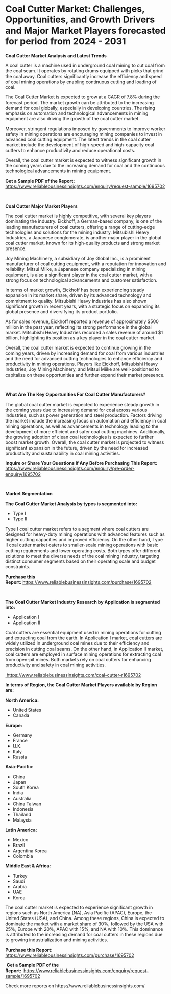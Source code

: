 <p><h1>Coal Cutter Market: Challenges, Opportunities, and Growth Drivers and Major Market Players forecasted for period from 2024 - 2031</h1></p><p><strong>Coal Cutter Market Analysis and Latest Trends</strong></p>
<p><p>A coal cutter is a machine used in underground coal mining to cut coal from the coal seam. It operates by rotating drums equipped with picks that grind the coal away. Coal cutters significantly increase the efficiency and speed of coal mining operations by enabling continuous cutting and loading of coal.</p><p>The Coal Cutter Market is expected to grow at a CAGR of 7.8% during the forecast period. The market growth can be attributed to the increasing demand for coal globally, especially in developing countries. The rising emphasis on automation and technological advancements in mining equipment are also driving the growth of the coal cutter market.</p><p>Moreover, stringent regulations imposed by governments to improve worker safety in mining operations are encouraging mining companies to invest in advanced coal cutting equipment. The latest trends in the coal cutter market include the development of high-speed and high-capacity coal cutters to enhance productivity and reduce operational costs.</p><p>Overall, the coal cutter market is expected to witness significant growth in the coming years due to the increasing demand for coal and the continuous technological advancements in mining equipment.</p></p>
<p><strong>Get a Sample PDF of the Report:&nbsp;</strong> <a href="https://www.reliablebusinessinsights.com/enquiry/request-sample/1695702">https://www.reliablebusinessinsights.com/enquiry/request-sample/1695702</a></p>
<p>&nbsp;</p>
<p><strong>Coal Cutter Major Market Players</strong></p>
<p><p>The coal cutter market is highly competitive, with several key players dominating the industry. Eickhoff, a German-based company, is one of the leading manufacturers of coal cutters, offering a range of cutting-edge technologies and solutions for the mining industry. Mitsubishi Heavy Industries, a Japanese conglomerate, is another major player in the global coal cutter market, known for its high-quality products and strong market presence.</p><p>Joy Mining Machinery, a subsidiary of Joy Global Inc., is a prominent manufacturer of coal cutting equipment, with a reputation for innovation and reliability. Mitsui Miike, a Japanese company specializing in mining equipment, is also a significant player in the coal cutter market, with a strong focus on technological advancements and customer satisfaction.</p><p>In terms of market growth, Eickhoff has been experiencing steady expansion in its market share, driven by its advanced technology and commitment to quality. Mitsubishi Heavy Industries has also shown significant growth in recent years, with a strategic focus on expanding its global presence and diversifying its product portfolio.</p><p>As for sales revenue, Eickhoff reported a revenue of approximately $500 million in the past year, reflecting its strong performance in the global market. Mitsubishi Heavy Industries recorded a sales revenue of around $1 billion, highlighting its position as a key player in the coal cutter market.</p><p>Overall, the coal cutter market is expected to continue growing in the coming years, driven by increasing demand for coal from various industries and the need for advanced cutting technologies to enhance efficiency and productivity in mining operations. Players like Eickhoff, Mitsubishi Heavy Industries, Joy Mining Machinery, and Mitsui Miike are well-positioned to capitalize on these opportunities and further expand their market presence.</p></p>
<p>&nbsp;</p>
<p><strong>What Are The Key Opportunities For Coal Cutter Manufacturers?</strong></p>
<p><p>The global coal cutter market is expected to experience steady growth in the coming years due to increasing demand for coal across various industries, such as power generation and steel production. Factors driving the market include the increasing focus on automation and efficiency in coal mining operations, as well as advancements in technology leading to the development of more efficient and safer coal cutting machines. Additionally, the growing adoption of clean coal technologies is expected to further boost market growth. Overall, the coal cutter market is projected to witness significant expansion in the future, driven by the need for increased productivity and sustainability in coal mining activities.</p></p>
<p><strong>Inquire or Share Your Questions If Any Before Purchasing This Report:</strong> <a href="https://www.reliablebusinessinsights.com/enquiry/pre-order-enquiry/1695702">https://www.reliablebusinessinsights.com/enquiry/pre-order-enquiry/1695702</a></p>
<p>&nbsp;</p>
<p><strong>Market Segmentation</strong></p>
<p><strong>The Coal Cutter Market Analysis by types is segmented into:</strong></p>
<p><ul><li>Type I</li><li>Type II</li></ul></p>
<p><p>Type I coal cutter market refers to a segment where coal cutters are designed for heavy-duty mining operations with advanced features such as higher cutting capacities and improved efficiency. On the other hand, Type II coal cutter market caters to smaller-scale mining operations with basic cutting requirements and lower operating costs. Both types offer different solutions to meet the diverse needs of the coal mining industry, targeting distinct consumer segments based on their operating scale and budget constraints.</p></p>
<p><strong>Purchase this Report:&nbsp;</strong><a href="https://www.reliablebusinessinsights.com/purchase/1695702">https://www.reliablebusinessinsights.com/purchase/1695702</a></p>
<p>&nbsp;</p>
<p><strong>The Coal Cutter Market Industry Research by Application is segmented into:</strong></p>
<p><ul><li>Application I</li><li>Application II</li></ul></p>
<p><p>Coal cutters are essential equipment used in mining operations for cutting and extracting coal from the earth. In Application I market, coal cutters are widely utilized in underground coal mines due to their efficiency and precision in cutting coal seams. On the other hand, in Application II market, coal cutters are employed in surface mining operations for extracting coal from open-pit mines. Both markets rely on coal cutters for enhancing productivity and safety in coal mining activities.</p></p>
<p><a href="https://www.reliablebusinessinsights.com/coal-cutter-r1695702">&nbsp;https://www.reliablebusinessinsights.com/coal-cutter-r1695702</a></p>
<p><strong>In terms of Region, the Coal Cutter Market Players available by Region are:</strong></p>
<p>
    <p> <strong> North America: </strong>
        <ul>
            <li>United States</li>
            <li>Canada</li>
        </ul>
        </p> 
    <p> <strong> Europe: </strong>
        <ul>
            <li>Germany</li>
            <li>France</li>
            <li>U.K.</li>
            <li>Italy</li>
            <li>Russia</li>
        </ul>
        </p> 
    <p> <strong> Asia-Pacific: </strong>
        <ul>
            <li>China</li>
            <li>Japan</li>
            <li>South Korea</li>
            <li>India</li>
            <li>Australia</li>
            <li>China Taiwan</li>
            <li>Indonesia</li>
            <li>Thailand</li>
            <li>Malaysia</li>
        </ul>
        </p> 
    <p> <strong> Latin America: </strong>
        <ul>
            <li>Mexico</li>
            <li>Brazil</li>
            <li>Argentina Korea</li>
            <li>Colombia</li>
        </ul>
        </p> 
    <p> <strong> Middle East & Africa: </strong>
        <ul>
            <li>Turkey</li>
            <li>Saudi</li>
            <li>Arabia</li>
            <li>UAE</li>
            <li>Korea</li>
        </ul>
    </p>
    </p>
<p><p>The coal cutter market is expected to experience significant growth in regions such as North America (NA), Asia Pacific (APAC), Europe, the United States (USA), and China. Among these regions, China is expected to dominate the market with a market share of 30%, followed by the USA with 25%, Europe with 20%, APAC with 15%, and NA with 10%. This dominance is attributed to the increasing demand for coal cutters in these regions due to growing industrialization and mining activities.</p></p>
<p><strong>Purchase this Report: </strong><a href="https://www.reliablebusinessinsights.com/purchase/1695702">https://www.reliablebusinessinsights.com/purchase/1695702</a></p>
<p>&nbsp;<strong>Get a Sample PDF of the Report:&nbsp;&nbsp;</strong><a href="https://www.reliablebusinessinsights.com/enquiry/request-sample/1695702">https://www.reliablebusinessinsights.com/enquiry/request-sample/1695702</a></p>
<p><strong></strong></p>
<p>Check more reports on https://www.reliablebusinessinsights.com/</p>